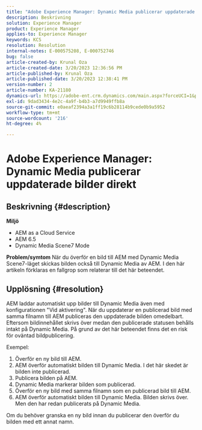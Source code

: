 ```yaml
---
title: "Adobe Experience Manager: Dynamic Media publicerar uppdaterade bilder direkt"
description: Beskrivning
solution: Experience Manager
product: Experience Manager
applies-to: Experience Manager
keywords: KCS
resolution: Resolution
internal-notes: E-000575208, E-000752746
bug: false
article-created-by: Krunal Oza
article-created-date: 3/20/2023 12:36:56 PM
article-published-by: Krunal Oza
article-published-date: 3/20/2023 12:38:41 PM
version-number: 2
article-number: KA-21180
dynamics-url: https://adobe-ent.crm.dynamics.com/main.aspx?forceUCI=1&pagetype=entityrecord&etn=knowledgearticle&id=db67d6e5-1bc7-ed11-b597-6045bd006239
exl-id: 9dad3434-4e2c-4a9f-b4b3-a7d9949ffb8a
source-git-commit: e0aeaf2394a3a1ff19c6b28114b9cede0b9a5952
workflow-type: tm+mt
source-wordcount: '216'
ht-degree: 4%

---
```


# Adobe Experience Manager: Dynamic Media publicerar uppdaterade bilder direkt

## Beskrivning {#description}

<b>Miljö</b>
- AEM as a Cloud Service
- AEM 6.5
- Dynamic Media Scene7 Mode



<b>Problem/symtom</b>
När du överför en bild till AEM med Dynamic Media Scene7-läget skickas bilden också till Dynamic Media av AEM.
I den här artikeln förklaras en fallgrop som relaterar till det här beteendet.


## Upplösning {#resolution}


AEM laddar automatiskt upp bilder till Dynamic Media även med konfigurationen &quot;Vid aktivering&quot;. När du uppdaterar en publicerad bild med samma filnamn till AEM publiceras den uppdaterade bilden omedelbart.
Eftersom bildinnehållet skrivs över medan den publicerade statusen behålls intakt på Dynamic Media.
På grund av det här beteendet finns det en risk för oväntad bildpublicering.

Exempel:
1. Överför en ny bild till AEM.
2. AEM överför automatiskt bilden till Dynamic Media. I det här skedet är bilden inte publicerad.
3. Publicera bilden på AEM.
4. Dynamic Media markerar bilden som publicerad.
5. Överför en ny bild med samma filnamn som en publicerad bild till AEM.
6. AEM överför automatiskt bilden till Dynamic Media. Bilden skrivs över. Men den har redan publicerats på Dynamic Media.

Om du behöver granska en ny bild innan du publicerar den överför du bilden med ett annat namn.
